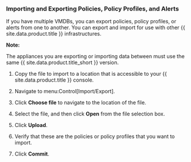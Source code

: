 ### Importing and Exporting Policies, Policy Profiles, and Alerts

If you have multiple VMDBs, you can export policies, policy profiles, or
alerts from one to another. You can export and import for use with other
{{ site.data.product.title }} infrastructures.

**Note:**

The appliances you are exporting or importing data between must use the
same {{ site.data.product.title_short }} version.

1.  Copy the file to import to a location that is accessible to your
    {{ site.data.product.title }} console.

2.  Navigate to menu:Control\[Import/Export\].

3.  Click **Choose file** to navigate to the location of the file.

4.  Select the file, and then click **Open** from the file selection
    box.

5.  Click **Upload**.

6.  Verify that these are the policies or policy profiles that you want
    to import.

7.  Click **Commit**.

